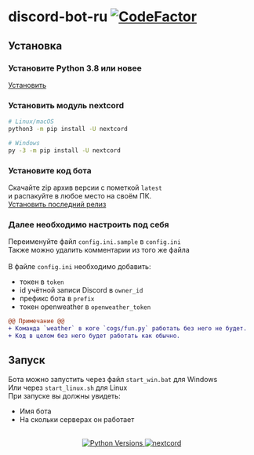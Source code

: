 # discord-bot-ru [![CodeFactor](https://www.codefactor.io/repository/github/r-liner/discord-bot-ru/badge)](https://www.codefactor.io/repository/github/r-liner/discord-bot-ru)

## Установка
### Установите Python 3.8 или новее
[Установить](https://www.python.org/downloads/)
### Установить модуль nextcord


```sh
# Linux/macOS
python3 -m pip install -U nextcord

# Windows
py -3 -m pip install -U nextcord
```

### Установите код бота
Скачайте zip архив версии с пометкой `latest` <br>
и распакуйте в любое место на своём ПК. <br>
[Установить последний релиз](https://github.com/r-liner/discord-bot-ru/releases)

### Далее необходимо настроить под себя
Переименуйте файл `config.ini.sample` в `config.ini`<br>
Также можно удалить комментарии из того же файла<br><br>
В файле `config.ini` необходимо добавить:
- токен в `token`
- id учётной записи Discord в `owner_id`
- префикс бота в `prefix`
- токен openweather в `openweather_token`<br>
```diff
@@ Примечание @@
+ Команда `weather` в коге `cogs/fun.py` работать без него не будет.
+ Код в целом без него будет работать как обычно.
```

## Запуск
Бота можно запустить через файл `start_win.bat` для Windows<br>
Или через `start_linux.sh` для Linux<br>
При запуске вы должны увидеть:
* Имя бота
* На скольки серверах он работает
<br>
<center>
    <a href="https://www.python.org/downloads/">
        <img src="https://img.shields.io/badge/PYTHON-3.8%20%7C%203.9%20%7C%203.10%20%7C%203.11-blue?style=for-the-badge&logo=python"  alt="Python Versions" >
    </a>
    <a href="https://github.com/nextcord/nextcord/blob/5ed02d06386ba7b0ac009e9e8833c5f9f2cadb44/docs/index.rst/">
        <img src="https://img.shields.io/badge/NEXTCORD-2.4.2-blue?style=for-the-badge" alt="nextcord">
    </a>
</center>
